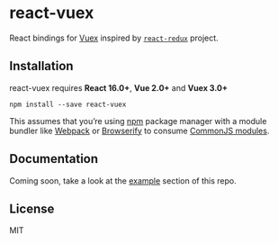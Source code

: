 # react-vuex

React bindings for [Vuex](https://vuex.vuejs.org/)
inspired by [`react-redux`](https://github.com/reactjs/react-redux) project.


## Installation

react-vuex requires **React 16.0+**, **Vue 2.0+** and **Vuex 3.0+**

```
npm install --save react-vuex
```

This assumes that you’re using [npm](http://npmjs.com/) package manager with a module bundler like [Webpack](https://webpack.js.org/) or [Browserify](http://browserify.org/) to consume [CommonJS modules](http://webpack.github.io/docs/commonjs.html).


## Documentation

Coming soon, take a look at the [example](https://github.com/dennybiasiolli/react-vuex/tree/master/example) section of this repo.


## License

MIT
